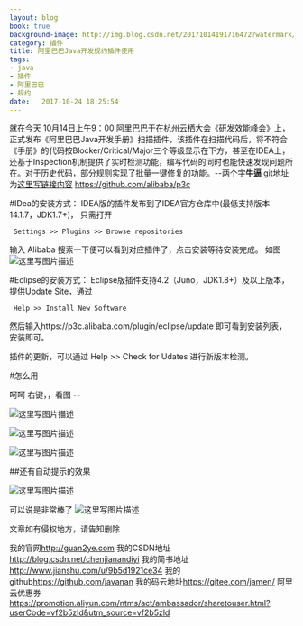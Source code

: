 ```yaml
---
layout: blog
book: true
background-image: http://img.blog.csdn.net/20171014191716472?watermark/2/text/aHR0cDovL2Jsb2cuY3Nkbi5uZXQvY2hlbmppYW5hbmRpeWk=/font/5a6L5L2T/fontsize/400/fill/I0JBQkFCMA==/dissolve/70/gravity/SouthEast
category: 插件
title: 阿里巴巴Java开发规约插件使用
tags:
- java
- 插件
- 阿里巴巴
- 规约
date:   2017-10-24 18:25:54
---
```


就在今天  10月14日上午9：00  阿里巴巴于在杭州云栖大会《研发效能峰会》上，正式发布《阿里巴巴Java开发手册》扫描插件，该插件在扫描代码后，将不符合《手册》的代码按Blocker/Critical/Major三个等级显示在下方，甚至在IDEA上，还基于Inspection机制提供了实时检测功能，编写代码的同时也能快速发现问题所在。对于历史代码，部分规则实现了批量一键修复的功能。--两个字**牛逼**
git地址为[这里写链接内容](https://github.com/alibaba/p3c)
https://github.com/alibaba/p3c

#IDea的安装方式：
IDEA版的插件发布到了IDEA官方仓库中(最低支持版本14.1.7，JDK1.7+)，
只需打开

```
 Settings >> Plugins >> Browse repositories
```

 输入 Alibaba 搜索一下便可以看到对应插件了，点击安装等待安装完成。
 如图
 ![这里写图片描述](http://img.blog.csdn.net/20171014191716472?watermark/2/text/aHR0cDovL2Jsb2cuY3Nkbi5uZXQvY2hlbmppYW5hbmRpeWk=/font/5a6L5L2T/fontsize/400/fill/I0JBQkFCMA==/dissolve/70/gravity/SouthEast)

#Eclipse的安装方式：
Eclipse版插件支持4.2（Juno，JDK1.8+）及以上版本，提供Update Site，通过

```
 Help >> Install New Software

```

 然后输入https://p3c.alibaba.com/plugin/eclipse/update 即可看到安装列表，安装即可。

插件的更新，可以通过 Help >> Check for Udates 进行新版本检测。


#怎么用


呵呵  右键，，看图 --

![这里写图片描述](http://img.blog.csdn.net/20171014192532578?watermark/2/text/aHR0cDovL2Jsb2cuY3Nkbi5uZXQvY2hlbmppYW5hbmRpeWk=/font/5a6L5L2T/fontsize/400/fill/I0JBQkFCMA==/dissolve/70/gravity/SouthEast)

![这里写图片描述](http://img.blog.csdn.net/20171014192650554?watermark/2/text/aHR0cDovL2Jsb2cuY3Nkbi5uZXQvY2hlbmppYW5hbmRpeWk=/font/5a6L5L2T/fontsize/400/fill/I0JBQkFCMA==/dissolve/70/gravity/SouthEast)

![这里写图片描述](http://img.blog.csdn.net/20171014192752608?watermark/2/text/aHR0cDovL2Jsb2cuY3Nkbi5uZXQvY2hlbmppYW5hbmRpeWk=/font/5a6L5L2T/fontsize/400/fill/I0JBQkFCMA==/dissolve/70/gravity/SouthEast)


##还有自动提示的效果

![这里写图片描述](http://img.blog.csdn.net/20171014193938449?watermark/2/text/aHR0cDovL2Jsb2cuY3Nkbi5uZXQvY2hlbmppYW5hbmRpeWk=/font/5a6L5L2T/fontsize/400/fill/I0JBQkFCMA==/dissolve/70/gravity/SouthEast)

可以说是非常棒了
![这里写图片描述](http://img.blog.csdn.net/20171014194101228?watermark/2/text/aHR0cDovL2Jsb2cuY3Nkbi5uZXQvY2hlbmppYW5hbmRpeWk=/font/5a6L5L2T/fontsize/400/fill/I0JBQkFCMA==/dissolve/70/gravity/SouthEast)



文章如有侵权地方，请告知删除

我的官网<http://guan2ye.com>
我的CSDN地址<http://blog.csdn.net/chenjianandiyi>
我的简书地址<http://www.jianshu.com/u/9b5d1921ce34>
我的github<https://github.com/javanan>
我的码云地址<https://gitee.com/jamen/>
阿里云优惠券<https://promotion.aliyun.com/ntms/act/ambassador/sharetouser.html?userCode=vf2b5zld&utm_source=vf2b5zld>


